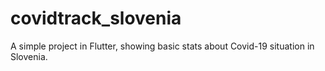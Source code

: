 # covidtrack_slovenia

A simple project in Flutter, showing basic stats about Covid-19 situation in Slovenia.